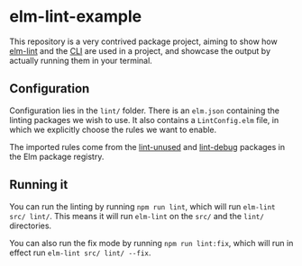 # elm-lint-example

This repository is a very contrived package project, aiming to show how [elm-lint](https://package.elm-lang.org/packages/jfmengels/elm-lint/latest/) and the [CLI](https://www.npmjs.com/package/@jfmengels/elm-lint) are used in a project, and showcase the output by actually running them in your terminal.

## Configuration

Configuration lies in the `lint/` folder. There is an `elm.json` containing the linting packages we wish to use. It also contains a `LintConfig.elm` file, in which we explicitly choose the rules we want to enable.

The imported rules come from the [lint-unused](https://package.elm-lang.org/packages/jfmengels/lint-unused/latest) and [lint-debug](https://package.elm-lang.org/packages/jfmengels/lint-debug/latest) packages in the Elm package registry.

## Running it

You can run the linting by running `npm run lint`, which will run `elm-lint src/ lint/`. This means it will run `elm-lint` on the `src/` and the `lint/` directories.

You can also run the fix mode by running `npm run lint:fix`, which will run in effect run `elm-lint src/ lint/ --fix`.

